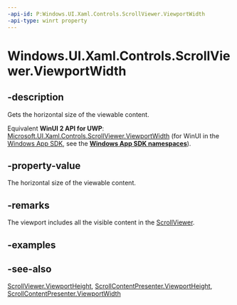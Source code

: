```yaml
---
-api-id: P:Windows.UI.Xaml.Controls.ScrollViewer.ViewportWidth
-api-type: winrt property
---
```


<!-- Property syntax
public double ViewportWidth { get; }
-->

# Windows.UI.Xaml.Controls.ScrollViewer.ViewportWidth

## -description
Gets the horizontal size of the viewable content.

Equivalent **WinUI 2 API for UWP**: [Microsoft.UI.Xaml.Controls.ScrollViewer.ViewportWidth](/windows/winui/api/microsoft.ui.xaml.controls.scrollviewer.viewportwidth) (for WinUI in the [Windows App SDK](/windows/apps/windows-app-sdk/), see the **[Windows App SDK namespaces](/windows/windows-app-sdk/api/winrt/)**).

## -property-value
The horizontal size of the viewable content.

## -remarks
The viewport includes all the visible content in the [ScrollViewer](scrollviewer.md).

## -examples

## -see-also
[ScrollViewer.ViewportHeight](scrollviewer_viewportheight.md), [ScrollContentPresenter.ViewportHeight](scrollcontentpresenter_viewportheight.md), [ScrollContentPresenter.ViewportWidth](scrollcontentpresenter_viewportwidth.md)
